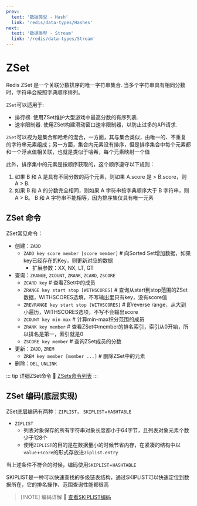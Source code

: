 ```yaml
---
prev:
  text: '数据类型 - Hash'
  link: 'redis/data-types/Hashes'
next:
  text: '数据类型 - Stream'
  link: '/redis/data-types/Stream'
---
```

# ZSet <Badge type="tip" text="Redis Sorted Set" />

Redis ZSet 是一个关联分数排序的唯一字符串集合. 当多个字符串具有相同分数时，字符串会按照字典顺序排列。

`ZSet`可以适用于:
- 排行榜. 使用ZSet维护大型游戏中最高分数的有序列表.
- 速率限制器. 使用ZSet构建滑动窗口速率限制器，以防止过多的API请求.

`ZSet`可以视为是集合和哈希的混合，一方面，其与集合类似，由唯一的、不重复的字符串元素组成；另一方面，集合内元素没有排序，但是排序集合中每个元素都和一个浮点值相关联，也就是类似于哈希，每个元素映射一个值

此外，排序集中的元素是按顺序获取的，这个顺序遵守以下规则：
1. 如果 B 和 A 是具有不同分数的两个元素，则如果 A.score 是 > B.score，则 A > B.
2. 如果 B 和 A 的分数完全相同，则如果 A 字符串按字典顺序大于 B 字符串，则 A > B。 B 和 A 字符串不能相等，因为排序集仅具有唯一元素

## ZSet 命令

ZSet常见命令：
- 创建：`ZADD`
  - `ZADD key score member [score member]` # 向Sorted Set增加数据，如果key已经存在的Key，则更新对应的数据
    - 扩展参数：XX, NX, LT, GT
- 查询：`ZRANGE`, `ZCOUNT`, `ZRANK`, `ZCARD`, `ZSCORE`
  - `ZCARD key` # 查看ZSet中的成员
  - `ZRANGE key start stop [WITHSCORES]` # 查询从start到stop范围的ZSet数据，WITHSCORES选填，不写输出里只有key，没有score值
  - `ZREVRANGE key start stop [WITHSCORES]` # 即reverse range，从大到小遍历，WITHSCORES选项，不写不会输出score
  - `ZCOUNT key min max` # 计算min-max积分范围的成员
  - `ZRANK key member` # 查看ZSet中member的排名索引，索引从0开始，所以排名是第一，索引就是0
  - `ZSCORE key member` # 查询ZSet成员的分数
- 更新：`ZADD`, `ZREM`
  - `ZREM key member [member ...]` # 删除ZSet中的元素
- 删除：`DEL`, `UNLINK`

::: tip 详细ZSet命令
🔗 [ZSets命令列表](https://redis.io/docs/latest/commands/?group=sorted-set)
:::

## ZSet 编码(底层实现)

ZSet底层编码有两种：`ZIPLIST`， `SKIPLIST`+`HASHTABLE`

- `ZIPLIST`
  - 列表对象保存的所有字符串对象长度都小于64字节，且列表对象元素个数少于128个
  - 使用`ZIPLIST`的目的是在数据量小的时候节省内存，在紧凑的结构中以`value`+`score`的形式存放进`ziplist.entry`

当上述条件不符合的时候，编码使用`SKIPLIST`+`HASHTABLE`

SKIPLIST是一种可以快速查找的多级链表结构，通过SKIPLIST可以快速定位到数据所在，它的排名操作、范围查询性能都很高

> [!NOTE] 编码详解
> 🔗 [查看SKIPLIST编码](./encoding-skip-list)